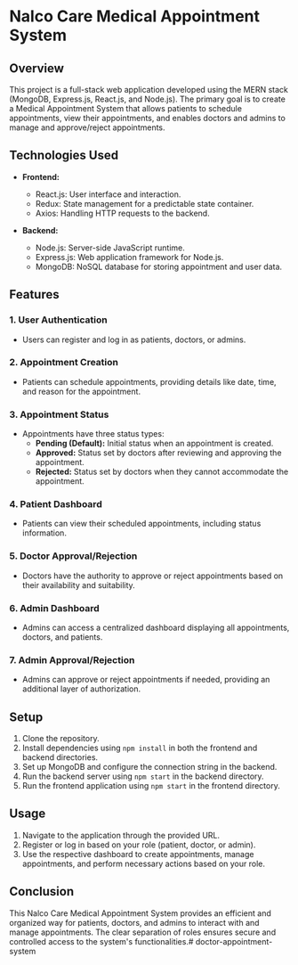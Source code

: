 # Nalco Care Medical Appointment System 

## Overview

This project is a full-stack web application developed using the MERN stack (MongoDB, Express.js, React.js, and Node.js). The primary goal is to create a Medical Appointment System that allows patients to schedule appointments, view their appointments, and enables doctors and admins to manage and approve/reject appointments.

## Technologies Used

- **Frontend:**
  - React.js: User interface and interaction.
  - Redux: State management for a predictable state container.
  - Axios: Handling HTTP requests to the backend.

- **Backend:**
  - Node.js: Server-side JavaScript runtime.
  - Express.js: Web application framework for Node.js.
  - MongoDB: NoSQL database for storing appointment and user data.

## Features

### 1. User Authentication

- Users can register and log in as patients, doctors, or admins.

### 2. Appointment Creation

- Patients can schedule appointments, providing details like date, time, and reason for the appointment.

### 3. Appointment Status

- Appointments have three status types: 
  - **Pending (Default):** Initial status when an appointment is created.
  - **Approved:** Status set by doctors after reviewing and approving the appointment.
  - **Rejected:** Status set by doctors when they cannot accommodate the appointment.

### 4. Patient Dashboard

- Patients can view their scheduled appointments, including status information.

### 5. Doctor Approval/Rejection

- Doctors have the authority to approve or reject appointments based on their availability and suitability.

### 6. Admin Dashboard

- Admins can access a centralized dashboard displaying all appointments, doctors, and patients.

### 7. Admin Approval/Rejection

- Admins can approve or reject appointments if needed, providing an additional layer of authorization.

## Setup

1. Clone the repository.
2. Install dependencies using `npm install` in both the frontend and backend directories.
3. Set up MongoDB and configure the connection string in the backend.
4. Run the backend server using `npm start` in the backend directory.
5. Run the frontend application using `npm start` in the frontend directory.

## Usage

1. Navigate to the application through the provided URL.
2. Register or log in based on your role (patient, doctor, or admin).
3. Use the respective dashboard to create appointments, manage appointments, and perform necessary actions based on your role.

## Conclusion

This Nalco Care Medical Appointment System provides an efficient and organized way for patients, doctors, and admins to interact with and manage appointments. The clear separation of roles ensures secure and controlled access to the system's functionalities.# doctor-appointment-system
